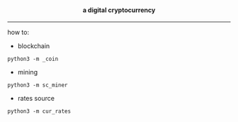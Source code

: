 <h4 align='center' blockchain
    <br>
    a digital cryptocurrency
</h4>
<hr>
how to:

- blockchain

```python3
python3 -m _coin
```
- mining

```python3
python3 -m sc_miner
```
- rates source

```pyhton3
python3 -m cur_rates
```
